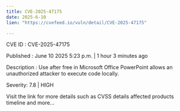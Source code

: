 ```yaml
---
title: CVE-2025-47175
date: 2025-6-10
lien: "https://cvefeed.io/vuln/detail/CVE-2025-47175"

---
```


CVE ID : CVE-2025-47175

Published :  June 10
2025
5:23 p.m. | 1 hour
3 minutes ago

Description : Use after free in Microsoft Office PowerPoint allows an unauthorized attacker to execute code locally.

Severity: 7.8 | HIGH

Visit the link for more details
such as CVSS details
affected products
timeline
and more...
